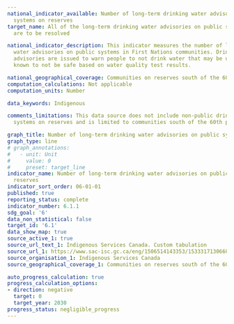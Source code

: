 ```yaml
---
national_indicator_available: Number of long-term drinking water advisories on public
  systems on reserves
target_name: All of the long-term drinking water advisories on public systems on reserve
  are to be resolved

national_indicator_description: This indicator measures the number of long-term drinking
  water advisories on public systems in First Nations communities. Drinking water
  advisories are issued to warn people to not drink water that may be unsafe or is
  known to not be safe based on water quality test results.

national_geographical_coverage: Communities on reserves south of the 60th parallel
computation_calculations: Not applicable
computation_units: Number

data_keywords: Indigenous

comments_limitations: This data source does not include non-public drinking water
  systems on reserves and is limited to communities south of the 60th parallel.

graph_title: Number of long-term drinking water advisories on public systems on reserve
graph_type: line
# graph_annotations:
#   - unit: Unit
#     value: 0
#     preset: target_line
indicator_name: Number of long-term drinking water advisories on public systems on
  reserves
indicator_sort_order: 06-01-01
published: true
reporting_status: complete
indicator_number: 6.1.1
sdg_goal: '6'
data_non_statistical: false
target_id: '6.1'
data_show_map: true
source_active_1: true
source_url_text_1: Indigenous Services Canada. Custom tabulation
source_url_1: https://www.sac-isc.gc.ca/eng/1506514143353/1533317130660
source_organisation_1: Indigenous Services Canada
source_geographical_coverage_1: Communities on reserves south of the 60th parallel

auto_progress_calculation: true
progress_calculation_options:
- direction: negative
  target: 0
  target_year: 2030
progress_status: negligible_progress
---
```

